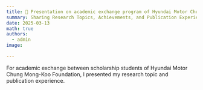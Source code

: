 ```yaml
---
title: 💬 Presentation on academic exchange program of Hyundai Motor Chung Mong-Koo Foundation
summary: Sharing Research Topics, Achievements, and Publication Experience
date: 2025-03-13
math: true
authors:
  - admin
image:
  
---
```


For academic exchange between scholarship students of Hyundai Motor Chung Mong-Koo Foundation, I presented my research topic and publication experience.

